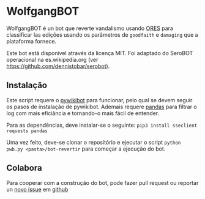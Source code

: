 # WolfgangBOT

WolfgangBOT é un bot que reverte vandalismo usando [ORES](https://mediawiki.org/wiki/ORES) para classificar las edições usando os parâmetros de `goodfaith` e `damaging` que a plataforma fornece.

Este bot está disponível através da licença MIT. Foi adaptado do SeroBOT operacional na es.wikipedia.org (ver https://github.com/dennistobar/serobot).

## Instalação
Este script requere o [pywikibot](https://mediawiki.org/wiki/pywikibot) para funcionar, pelo qual se devem seguir os pasos de instalação de pywikibot. Ademais requere [pandas](https://pandas.pydata.org/) para filtrar o log com mais eficiância e tornando-o mais fácil de entender.

Para as dependências, deve instalar-se o seguinte:
`pip3 install sseclient requests pandas`

Uma vez feito, deve-se clonar o repositório e ejecutar o script `python pwb.py <pasta>/bot-revertir` para começar a ejecução do bot.

## Colabora
Para cooperar com a construção do bot, pode fazer pull request ou reportar un [novo issue](https://github.com/themudo/WolfgangBOT/issues/new) em [github](https://github.com/themudo/WolfgangBOT.git)
